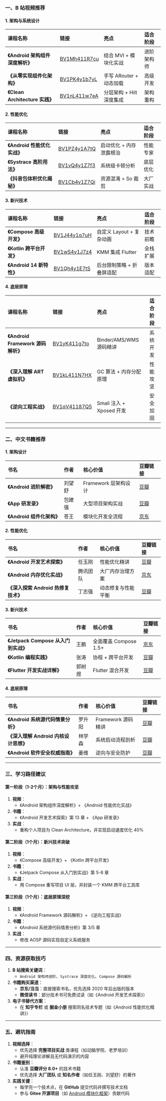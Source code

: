 ### 一、**B 站视频推荐**

#### **1. 架构与系统设计**

| 课程名称                         | 链接                                                        | 亮点                     | 适合阶段   |
| :------------------------------- | :---------------------------------------------------------- | :----------------------- | :--------- |
| **《Android 架构组件深度解析》** | [BV1Mh411R7cu](https://www.bilibili.com/video/BV1Mh411R7cu) | 结合 MVI + 模块化实战    | 进阶架构师 |
| **《从零实现组件化架构》**       | [BV1PK4y1b7yL](https://www.bilibili.com/video/BV1PK4y1b7yL) | 手写 ARouter + 动态加载  | 高级开发   |
| **《Clean Architecture 实践》**  | [BV1nL411w7eA](https://www.bilibili.com/video/BV1nL411w7eA) | 分层架构 + Hilt 深度集成 | 架构重构   |

#### **2. 性能优化**

| 课程名称                     | 链接                                                        | 亮点                    | 适合阶段 |
| :--------------------------- | :---------------------------------------------------------- | :---------------------- | :------- |
| **《Android 性能优化实战》** | [BV1PZ4y1A7tQ](https://www.bilibili.com/video/BV1PZ4y1A7tQ) | 启动优化 + 内存泄露根治 | 性能专家 |
| **《Systrace 高阶用法》**    | [BV1vQ4y1Z7f3](https://www.bilibili.com/video/BV1vQ4y1Z7f3) | 系统级卡顿分析          | 底层优化 |
| **《抖音包体积优化揭秘》**   | [BV1Cb4y1Z7Qj](https://www.bilibili.com/video/BV1Cb4y1Z7Qj) | 资源混淆 + So 裁剪      | 大厂实战 |

#### **3. 新兴技术**

| 课程名称                  | 链接                                                        | 亮点                      | 适合阶段 |
| :------------------------ | :---------------------------------------------------------- | :------------------------ | :------- |
| **《Compose 高级开发》**  | [BV1J44y1q7uH](https://www.bilibili.com/video/BV1J44y1q7uH) | 自定义 Layout + 复杂动画  | 技术前瞻 |
| **《Kotlin 跨平台开发》** | [BV1wS4y1J7z4](https://www.bilibili.com/video/BV1wS4y1J7z4) | KMM 集成 Flutter          | 全栈扩展 |
| **《Android 14 新特性》** | [BV1Qh4y1E7tS](https://www.bilibili.com/video/BV1Qh4y1E7tS) | 后台限制策略 + 折叠屏适配 | 版本适配 |

#### **4. 底层原理**

| 课程名称                           | 链接                                                        | 亮点                     | 适合阶段 |
| :--------------------------------- | :---------------------------------------------------------- | :----------------------- | :------- |
| **《Android Framework 源码解析》** | [BV1yK411g7to](https://www.bilibili.com/video/BV1yK411g7to) | Binder/AMS/WMS 源码精讲  | 系统开发 |
| **《深入理解 ART 虚拟机》**        | [BV1kL411N7HX](https://www.bilibili.com/video/BV1kL411N7HX) | GC 算法 + 内存分配原理   | 性能攻坚 |
| **《逆向工程实战》**               | [BV1qV41187Q5](https://www.bilibili.com/video/BV1qV41187Q5) | Smali 注入 + Xposed 开发 | 安全加固 |

------

### 二、**中文书籍推荐**

#### **1. 架构设计**

| 书名                       | 作者   | 核心价值             | 豆瓣链接                                          |
| :------------------------- | :----- | :------------------- | :------------------------------------------------ |
| **《Android 进阶解密》**   | 刘望舒 | Framework 层架构设计 | [豆瓣](https://book.douban.com/subject/30358046/) |
| **《App 研发录》**         | 包建强 | 大型项目架构实战     | [豆瓣](https://book.douban.com/subject/26760455/) |
| **《Android 组件化架构》** | 苍王   | 模块化开发全流程     | [京东](https://item.jd.com/12693977.html)         |

#### **2. 性能优化**

| 书名                                | 作者     | 核心价值           | 豆瓣链接                                          |
| :---------------------------------- | :------- | :----------------- | :------------------------------------------------ |
| **《Android 开发艺术探索》**        | 任玉刚   | 性能优化精讲       | [豆瓣](https://book.douban.com/subject/26599538/) |
| **《Android 内存优化实战》**        | 腾讯团队 | 大厂内存治理方案   | [京东](https://item.jd.com/13221617.html)         |
| **《深入探索 Android 热修复技术》** | 丁志强   | 动态修复与性能平衡 | [豆瓣](https://book.douban.com/subject/30180789/) |

#### **3. 新兴技术**

| 书名                                 | 作者   | 核心价值              | 豆瓣链接                                          |
| :----------------------------------- | :----- | :-------------------- | :------------------------------------------------ |
| **《Jetpack Compose 从入门到实战》** | 王鹏   | 全面覆盖 Compose 1.5+ | [京东](https://item.jd.com/10058984873533.html)   |
| **《Kotlin 编程实践》**              | 张涛   | 协程 + 跨平台开发     | [豆瓣](https://book.douban.com/subject/35693914/) |
| **《Flutter 开发实战详解》**         | 郭树煜 | Flutter 混合开发      | [豆瓣](https://book.douban.com/subject/35248458/) |

#### **4. 底层原理**

| 书名                                  | 作者   | 核心价值           | 豆瓣链接                                          |
| :------------------------------------ | :----- | :----------------- | :------------------------------------------------ |
| **《Android 系统源代码情景分析》**    | 罗升阳 | Framework 源码精讲 | [豆瓣](https://book.douban.com/subject/26707490/) |
| **《深入理解 Android 内核设计思想》** | 林学森 | 系统启动流程剖析   | [豆瓣](https://book.douban.com/subject/25900145/) |
| **《Android 软件安全权威指南》**      | 姜维   | 逆向与安全防护     | [豆瓣](https://book.douban.com/subject/30269061/) |

------

### 三、**学习路径建议**

#### **第一阶段（1-2个月）：架构与性能攻坚**

1. **视频**：
   - 《Android 架构组件深度解析》+ 《Android 性能优化实战》
2. **书籍**：
   - 《Android 开发艺术探索》第 13 章 + 《App 研发录》
3. **实战**：
   - 重构个人项目为 Clean Architecture，并实现启动速度优化 40%

#### **第二阶段（1个月）：新兴技术突破**

1. **视频**：
   - 《Compose 高级开发》+ 《Kotlin 跨平台开发》
2. **书籍**：
   - 《Jetpack Compose 从入门到实战》第 5-8 章
3. **实战**：
   - 用 Compose 重写项目 UI 层，并封装一个 KMM 跨平台工具库

#### **第三阶段（1个月）：底层原理深挖**

1. **视频**：
   - 《Android Framework 源码解析》+ 《逆向工程实战》
2. **书籍**：
   - 《Android 系统源代码情景分析》第 3/5 章
3. **实战**：
   - 修改 AOSP 源码实现自定义系统服务

------

### 四、**资源获取技巧**

1. **B 站搜索关键词**：
   - `Android 架构师进阶`、`Systrace 深度优化`、`Compose 源码解析`
2. **书籍购买渠道**：
   - **京东/当当**：直接搜索书名，优先选择 2020 年后出版的版本
   - **微信读书**：部分技术书可免费试读（如《Android 开发艺术探索》）
3. **电子书替代方案**：
   - 在 **知乎专栏** 或 **掘金小册** 搜索同名技术专题（如《Android 性能优化精讲》）

------

### 五、**避坑指南**

1. **视频选择**：
   - 优先选择 **完整项目实战** 类课程（如动脑学院、老罗培训）
   - 避开纯理论讲解且无代码演示的内容
2. **书籍鉴别**：
   - 认准 **豆瓣评分 8.0+** 的技术书籍
   - 优先选择 **大厂团队** 或 **知名作者**（如任玉刚、刘望舒）的著作
3. **实践关键**：
   - 每学完一个技术点，在 **GitHub** 提交代码并撰写技术文档
   - 参与 **Gitee 开源项目**（如 [Android 模块化框架](https://gitee.com/zhangmrit/MComponent)）贡献代码